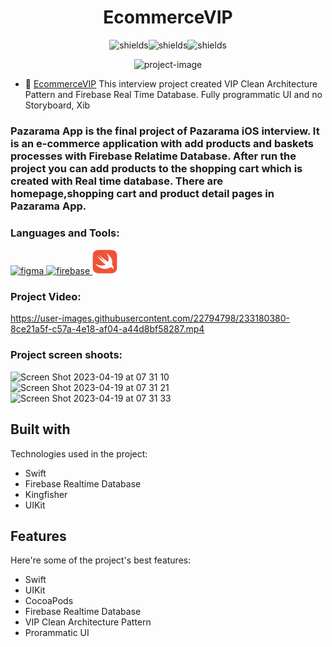 <h1 align="center" id="title">EcommerceVIP</h1>

<p align="center"><img src="https://img.shields.io/static/v1?label=test&amp;message=3&amp;color=green" alt="shields"><img src="https://img.shields.io/badge/license-MIT-orange" alt="shields"><img src="https://img.shields.io/badge/platform-ios-gray" alt="shields"></p>

<p align="center"><img src="https://global-uploads.webflow.com/6097e0eca1e875de53031ff6/61b9b28acbf4d14f8b0fbe90_pazarama%20logo.png" alt="project-image"></p>

- 🔭 [EcommerceVIP](https://github.com/enes-sakut/eCommerceVIP) This interview project created  VIP Clean Architecture Pattern and Firebase Real Time Database. Fully programmatic UI and no Storyboard, Xib

<h3 align="left">Pazarama App is the final project of Pazarama iOS interview. It is an e-commerce application with add products and baskets processes with Firebase Relatime Database. After run the project you can add products to the shopping cart which is created with Real time database. There are homepage,shopping cart and product detail pages in Pazarama App.</h3>
<p align="left">
</p>

<h3 align="left">Languages and Tools:</h3>
<p align="left"> <a href="https://www.figma.com/" target="_blank" rel="noreferrer"> <img src="https://www.vectorlogo.zone/logos/figma/figma-icon.svg" alt="figma" width="40" height="40"/> </a> <a href="https://firebase.google.com/" target="_blank" rel="noreferrer"> <img src="https://www.vectorlogo.zone/logos/firebase/firebase-icon.svg" alt="firebase" width="40" height="40"/> </a> <a href="https://developer.apple.com/swift/" target="_blank" rel="noreferrer"> <img src="https://raw.githubusercontent.com/devicons/devicon/master/icons/swift/swift-original.svg" alt="swift" width="40" height="40"/> </a> </p>

<h3> Project Video: </h3>

https://user-images.githubusercontent.com/22794798/233180380-8ce21a5f-c57a-4e18-af04-a44d8bf58287.mp4

<h3> Project screen shoots: </h3>
<div align="left"> <img width="236" height="448" alt="Screen Shot 2023-04-19 at 07 31 10" src="https://user-images.githubusercontent.com/22794798/233176357-5869e994-8b03-4e03-aa6e-f0eae7ce241a.png"</img> 
<img width="236" height="448" alt="Screen Shot 2023-04-19 at 07 31 21" src="https://user-images.githubusercontent.com/22794798/233176364-c49490e2-8dc7-4a3f-9465-973c0a11c412.png"</img> 
  <img width="236" height="448" alt="Screen Shot 2023-04-19 at 07 31 33" src="https://user-images.githubusercontent.com/22794798/233176373-2b3a0020-49c0-4c8b-bc07-ad8b808c958b.png"</img> 
</div>

<h2>Built with</h2>

Technologies used in the project:

*   Swift
*   Firebase Realtime Database
*   Kingfisher
*   UIKit

<h2>Features</h2>

Here're some of the project's best features:
*   Swift
*   UIKit
*   CocoaPods
*   Firebase Realtime Database
*   VIP Clean Architecture Pattern
*   Prorammatic UI
